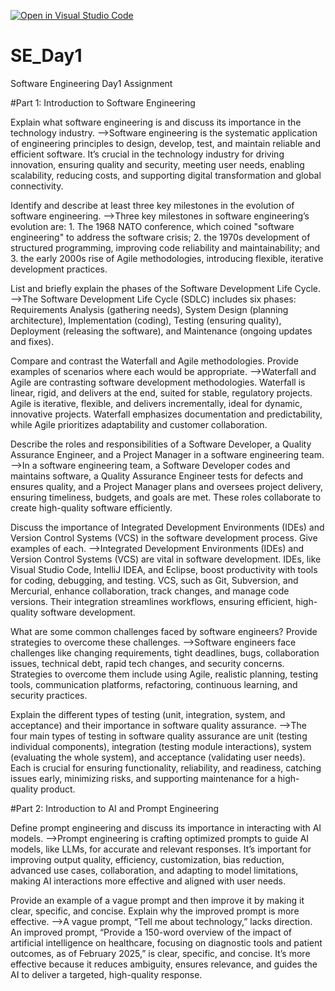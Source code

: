 [![Open in Visual Studio Code](https://classroom.github.com/assets/open-in-vscode-2e0aaae1b6195c2367325f4f02e2d04e9abb55f0b24a779b69b11b9e10269abc.svg)](https://classroom.github.com/online_ide?assignment_repo_id=18389366&assignment_repo_type=AssignmentRepo)
# SE_Day1
Software Engineering Day1 Assignment

#Part 1: Introduction to Software Engineering

Explain what software engineering is and discuss its importance in the technology industry.
-->Software engineering is the systematic application of engineering principles to design, develop, test, and maintain reliable and efficient software. It’s crucial in the technology industry for driving innovation, ensuring quality and security, meeting user needs, enabling scalability, reducing costs, and supporting digital transformation and global connectivity.

Identify and describe at least three key milestones in the evolution of software engineering.
-->Three key milestones in software engineering’s evolution are: 1. The 1968 NATO conference, which coined "software engineering" to address the software crisis; 2. the 1970s development of structured programming, improving code reliability and maintainability; and 3. the early 2000s rise of Agile methodologies, introducing flexible, iterative development practices.

List and briefly explain the phases of the Software Development Life Cycle.
-->The Software Development Life Cycle (SDLC) includes six phases: Requirements Analysis (gathering needs), System Design (planning architecture), Implementation (coding), Testing (ensuring quality), Deployment (releasing the software), and Maintenance (ongoing updates and fixes).

Compare and contrast the Waterfall and Agile methodologies. Provide examples of scenarios where each would be appropriate.
-->Waterfall and Agile are contrasting software development methodologies. Waterfall is linear, rigid, and delivers at the end, suited for stable, regulatory projects. Agile is iterative, flexible, and delivers incrementally, ideal for dynamic, innovative projects. Waterfall emphasizes documentation and predictability, while Agile prioritizes adaptability and customer collaboration.


Describe the roles and responsibilities of a Software Developer, a Quality Assurance Engineer, and a Project Manager in a software engineering team.
-->In a software engineering team, a Software Developer codes and maintains software, a Quality Assurance Engineer tests for defects and ensures quality, and a Project Manager plans and oversees project delivery, ensuring timeliness, budgets, and goals are met. These roles collaborate to create high-quality software efficiently.

Discuss the importance of Integrated Development Environments (IDEs) and Version Control Systems (VCS) in the software development process. Give examples of each.
-->Integrated Development Environments (IDEs) and Version Control Systems (VCS) are vital in software development. IDEs, like Visual Studio Code, IntelliJ IDEA, and Eclipse, boost productivity with tools for coding, debugging, and testing. VCS, such as Git, Subversion, and Mercurial, enhance collaboration, track changes, and manage code versions. Their integration streamlines workflows, ensuring efficient, high-quality software development.

What are some common challenges faced by software engineers? Provide strategies to overcome these challenges.
-->Software engineers face challenges like changing requirements, tight deadlines, bugs, collaboration issues, technical debt, rapid tech changes, and security concerns. Strategies to overcome them include using Agile, realistic planning, testing tools, communication platforms, refactoring, continuous learning, and security practices.

Explain the different types of testing (unit, integration, system, and acceptance) and their importance in software quality assurance.
-->The four main types of testing in software quality assurance are unit (testing individual components), integration (testing module interactions), system (evaluating the whole system), and acceptance (validating user needs). Each is crucial for ensuring functionality, reliability, and readiness, catching issues early, minimizing risks, and supporting maintenance for a high-quality product.

#Part 2: Introduction to AI and Prompt Engineering


Define prompt engineering and discuss its importance in interacting with AI models.
-->Prompt engineering is crafting optimized prompts to guide AI models, like LLMs, for accurate and relevant responses. It’s important for improving output quality, efficiency, customization, bias reduction, advanced use cases, collaboration, and adapting to model limitations, making AI interactions more effective and aligned with user needs.

Provide an example of a vague prompt and then improve it by making it clear, specific, and concise. Explain why the improved prompt is more effective.
-->A vague prompt, “Tell me about technology,” lacks direction. An improved prompt, “Provide a 150-word overview of the impact of artificial intelligence on healthcare, focusing on diagnostic tools and patient outcomes, as of February 2025,” is clear, specific, and concise. It’s more effective because it reduces ambiguity, ensures relevance, and guides the AI to deliver a targeted, high-quality response.
